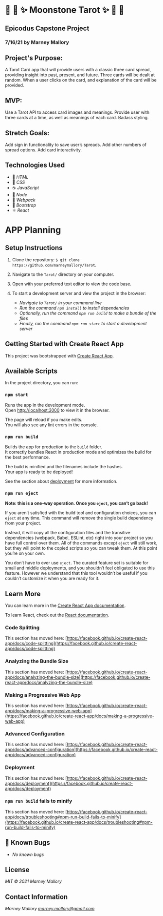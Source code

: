 # 🌙 🔮 ✨ Moonstone Tarot ✨ 🔮 🌙 

## Epicodus Capstone Project 

### 7/16/21 by Marney Mallory

## Project's Purpose: 
A Tarot Card app that will provide users with a classic three card spread, providing insight into past, present, and future. 
Three cards will be dealt at random. When a user clicks on the card, and explanation of the card will be provided. 

## MVP:
Use a Tarot API to access card images and meanings.
Provide user with three cards at a time, as well as meanings of each card.
Badass styling.

## Stretch Goals:
Add sign in functionality to save user’s spreads.
Add other numbers of spread options.
Add card interactivity.

## Technologies Used

* 📝 _HTML_
* 🎨 _CSS_
* ☕ _JavaScript_
* 🧭 _Node_
* 💾 _Webpack_
* 🥾 _Bootstrap_
* ⚛ _React_

# APP Planning


## Setup Instructions

1. Clone the repository: `$ git clone https://github.com/marneymallory/Tarot`.
2. Navigate to the `Tarot/` directory on your computer.
3. Open with your preferred text editor to view the code base.
4. To start a development server and view the project in the browser:

    * _Navigate to `Tarot/` in your command line_
    * _Run the command `npm install` to install dependencies_
    * _Optionally, run the command `npm run build` to make a bundle of the files_
    * _Finally, run the command `npm run start` to start a development server_

## Getting Started with Create React App

This project was bootstrapped with [Create React App](https://github.com/facebook/create-react-app).

## Available Scripts

In the project directory, you can run:

### `npm start`

Runs the app in the development mode.\
Open [http://localhost:3000](http://localhost:3000) to view it in the browser.

The page will reload if you make edits.\
You will also see any lint errors in the console.

### `npm run build`

Builds the app for production to the `build` folder.\
It correctly bundles React in production mode and optimizes the build for the best performance.

The build is minified and the filenames include the hashes.\
Your app is ready to be deployed!

See the section about [deployment](https://facebook.github.io/create-react-app/docs/deployment) for more information.

### `npm run eject`

**Note: this is a one-way operation. Once you `eject`, you can’t go back!**

If you aren’t satisfied with the build tool and configuration choices, you can `eject` at any time. This command will remove the single build dependency from your project.

Instead, it will copy all the configuration files and the transitive dependencies (webpack, Babel, ESLint, etc) right into your project so you have full control over them. All of the commands except `eject` will still work, but they will point to the copied scripts so you can tweak them. At this point you’re on your own.

You don’t have to ever use `eject`. The curated feature set is suitable for small and middle deployments, and you shouldn’t feel obligated to use this feature. However we understand that this tool wouldn’t be useful if you couldn’t customize it when you are ready for it.

## Learn More

You can learn more in the [Create React App documentation](https://facebook.github.io/create-react-app/docs/getting-started).

To learn React, check out the [React documentation](https://reactjs.org/).

### Code Splitting

This section has moved here: [https://facebook.github.io/create-react-app/docs/code-splitting](https://facebook.github.io/create-react-app/docs/code-splitting)

### Analyzing the Bundle Size

This section has moved here: [https://facebook.github.io/create-react-app/docs/analyzing-the-bundle-size](https://facebook.github.io/create-react-app/docs/analyzing-the-bundle-size)

### Making a Progressive Web App

This section has moved here: [https://facebook.github.io/create-react-app/docs/making-a-progressive-web-app](https://facebook.github.io/create-react-app/docs/making-a-progressive-web-app)

### Advanced Configuration

This section has moved here: [https://facebook.github.io/create-react-app/docs/advanced-configuration](https://facebook.github.io/create-react-app/docs/advanced-configuration)

### Deployment

This section has moved here: [https://facebook.github.io/create-react-app/docs/deployment](https://facebook.github.io/create-react-app/docs/deployment)

### `npm run build` fails to minify

This section has moved here: [https://facebook.github.io/create-react-app/docs/troubleshooting#npm-run-build-fails-to-minify](https://facebook.github.io/create-react-app/docs/troubleshooting#npm-run-build-fails-to-minify)

## 🐛 Known Bugs
* _No known bugs_

## License
_MIT © 2021 Marney Mallory_

## Contact Information
_Marney Mallory <marney.mallory@gmail.com>_

